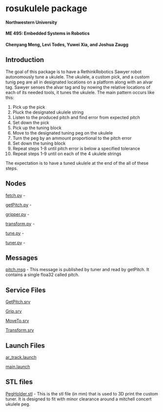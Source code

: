 # rosukulele package
#### Northwestern University
#### ME 495: Embedded Systems in Robotics
#### Chenyang Meng, Levi Todes, Yuwei Xia, and Joshua Zaugg

## Introduction

The goal of this package is to have a RethinkRobotics Sawyer robot autonomously tune a ukulele. The ukulele, a custom pick, and a custom tunig peg are all in designated locations on a platform along with an alvar tag. Sawyer senses the alvar tag and by nowing the relative locations of each of its needed tools, it tunes the ukulele. The main pattern occurs like this:

1. Pick up the pick
2. Pluck the designated ukulele string
3. Listen to the produced pitch and find error from expected pitch
4. Set down the pick
5. Pick up the tuning block
6. Move to the designated tuning peg on the ukulele
7. Turn the peg by an ammount proportional to the pitch error
8. Set down the tuning block
9. Repeat steps 1-8 until pitch error is below a specified tolerance
10. Repeat steps 1-9 until on each of the 4 ukulele strings

The expectation is to have a tuned ukulele at the end of the all of these steps. 

## Nodes

[fetch.py](https://github.com/zigzaugg/rosukulele/blob/master/src/fetch.py) - 

[getPitch.py](https://github.com/zigzaugg/rosukulele/blob/master/src/getPitch.py) -

[gripper.py](https://github.com/zigzaugg/rosukulele/blob/master/src/gripper.py) - 

[transform.py](https://github.com/zigzaugg/rosukulele/blob/master/src/transform.py) -

[tune.py](https://github.com/zigzaugg/rosukulele/blob/master/src/tune.py) -

[tuner.py](https://github.com/zigzaugg/rosukulele/blob/master/src/tuner.py) -



## Messages

[pitch.msg](https://github.com/zigzaugg/rosukulele/blob/master/msg/Pitch.msg) - This message is published by tuner and read by getPitch. It contains a single floa32 called pitch. 

## Service Files

[GetPitch.srv](https://github.com/zigzaugg/rosukulele/blob/master/srv/GetPitch.srv)

[Grip.srv](https://github.com/zigzaugg/rosukulele/blob/master/srv/Grip.srv)

[MoveTo.srv](https://github.com/zigzaugg/rosukulele/blob/master/srv/MoveTo.srv)

[Transform.srv](https://github.com/zigzaugg/rosukulele/blob/master/srv/Transform.srv)

## Launch Files

[ar_track.launch](https://github.com/zigzaugg/rosukulele/blob/master/launch/ar_track.launch)

[main.launch](https://github.com/zigzaugg/rosukulele/blob/master/launch/main.launch)

## STL files

[PegHolder.stl](https://github.com/zigzaugg/rosukulele/blob/master/stl/PegHolder.stl) - This is the stl file (in mm) that is used to 3D print the custom tuner. It is designed to fit with minor clearance around a mitchell concert ukulele peg. 








